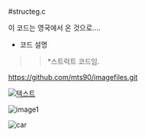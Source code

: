 #structeg.c

이 코드는 영국에서 온 것으로....

+ 코드 설명
>> *스트럭트 코드임.

https://github.com/mts90/imagefiles.git


[![텍스트](http://cfile24.uf.tistory.com/image/2444873B57E257821FA2AE)](https://unity3d.com/kr)

![image1](https://user-images.githubusercontent.com/13655606/39234556-92dcc8dc-48ae-11e8-92d2-3ff13a527b48.jpg)

![car](https://user-images.githubusercontent.com/13655606/39234606-ae521c2a-48ae-11e8-86c7-c336d1830f5a.jpg)




